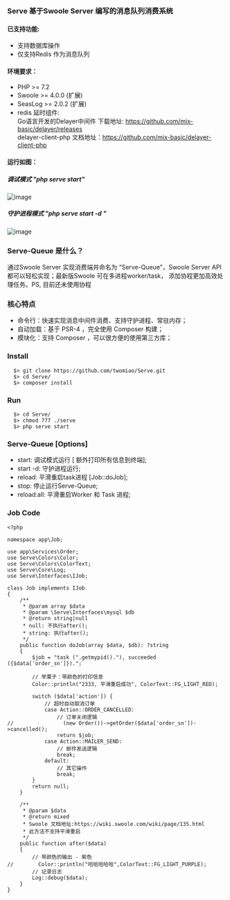 ### Serve 基于Swoole Server 编写的消息队列消费系统
#### 已支持功能:
- 支持数据库操作
- 仅支持Redis 作为消息队列

#### 环境要求：
* PHP >= 7.2
* Swoole >= 4.0.0 (扩展)
* SeasLog >= 2.0.2 (扩展)
* redis 延时组件:<br/>
    Go语言开发的Delayer中间件 下载地址: https://github.com/mix-basic/delayer/releases<br/>
    delayer-client-php 文档地址：https://github.com/mix-basic/delayer-client-php<br/>
 
#### 运行如图：
#####    调试模式 "php serve start"
![image](https://github.com/twomiao/Serve/raw/master/data/start.png "DEBUG运行界面")
##### 守护进程模式 "php serve start -d "
![image](https://github.com/twomiao/Serve/raw/master/data/daemon.png "守护进程")

### Serve-Queue 是什么？
通过Swoole Server 实现消费端并命名为 “Serve-Queue”，Swoole Server API 都可以轻松实现；最新版Swoole 可在多进程worker/task，
添加协程更加高效处理任务。PS, 目前还未使用协程
      

### 核心特点

* 命令行：快速实现消息中间件消费、支持守护进程、常驻内存；
* 自动加载：基于 PSR-4 ，完全使用 Composer 构建；
* 模块化：支持 Composer ，可以很方便的使用第三方库；

### Install

```
  $> git clone https://github.com/twomiao/Serve.git
  $> cd Serve/
  $> composer install
```

### Run
```
  $> cd Serve/
  $> chmod 777 ./serve
  $> php serve start
```

### Serve-Queue [Options]

- start: 调试模式运行 [ 额外打印所有信息到终端];
- start -d: 守护进程运行;
- reload: 平滑重启task进程 [Job::doJob];
- stop: 停止运行Serve-Queue;
- reload:all: 平滑重启Worker 和 Task 进程;

### Job Code

```
<?php

namespace app\Job;

use app\Services\Order;
use Serve\Colors\Color;
use Serve\Colors\ColorText;
use Serve\Core\Log;
use Serve\Interfaces\IJob;

class Job implements IJob
{
    /**
     * @param array $data
     * @param \Serve\Interfaces\mysql $db
     * @return string|null 
     * null: 不执行after();
     * string: 执行after();
     */
    public function doJob(array $data, $db): ?string
    {
        $job = "task (".getmypid()."), succeeded ({$data['order_sn']}).";

        // 举栗子：带颜色的打印信息
        Color::println("2333, 平滑重启成功", ColorText::FG_LIGHT_RED);

        switch ($data['action']) {
            // 超时自动取消订单
            case Action::ORDER_CANCELLED:
                // 订单关闭逻辑
//                (new Order())->getOrder($data['order_sn'])->cancelled();
                return $job;
            case Action::MAILER_SEND:
                // 邮件发送逻辑
                break;
            default:
                // 其它操作
                break;
        }
        return null;
    }

    /**
     * @param $data
     * @return mixed
     * Swoole 文档地址:https://wiki.swoole.com/wiki/page/135.html
     * 此方法不支持平滑重启
     */
    public function after($data)
    {
        // 带颜色的输出 - 紫色
//        Color::println("哈哈哈哈哈",ColorText::FG_LIGHT_PURPLE);
        // 记录日志
        Log::debug($data);
    }
}
```
